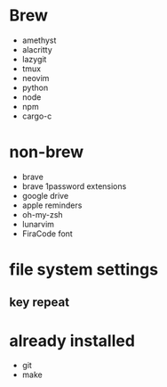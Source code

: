 # Brew
- amethyst
- alacritty
- lazygit
- tmux
- neovim
- python
- node
- npm
- cargo-c

# non-brew
- brave
- brave 1password extensions
- google drive
- apple reminders
- oh-my-zsh
- lunarvim
- FiraCode font


# file system settings
## key repeat


# already installed
- git
- make
